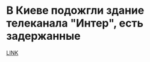 # В Киеве подожгли здание телеканала "Интер", есть задержанные



[LINK](https://varlamov.ru/1928792.html)